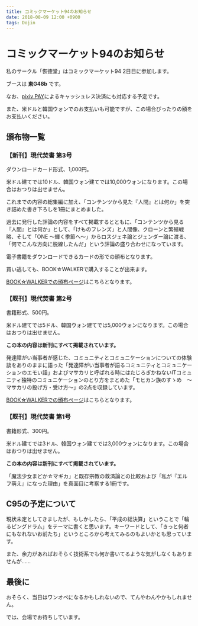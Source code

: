 ```yaml
---
title: コミックマーケット94のお知らせ
date: 2018-08-09 12:00 +0900
tags: Dojin
---
```


# コミックマーケット94のお知らせ

私のサークル「恢徳堂」はコミックマーケット94 2日目に参加します。

ブースは **東G48b** です。

なお、[pixiv PAY](https://pay.pixiv.net/)によるキャッシュレス決済にも対応する予定です。

また、米ドルと韓国ウォンでのお支払いも可能ですが、この場合ぴったりの額をお支払いください。

## 頒布物一覧

### 【新刊】現代焚書 第3号

ダウンロードカード形式、1,000円。

米ドル建てでは10ドル、韓国ウォン建てでは10,000ウォンになります。この場合はおつりは出せません。

これまでの内容の総集編に加え、「コンテンツから見た『人間』とは何か」を突き詰めた書き下ろしを1冊にまとめました。

過去に発行した評論の内容をすべて掲載するとともに、「コンテンツから見る『人間』とは何か」として、「けものフレンズ」と人間像、クローンと繁殖戦略、そして「ONE 〜輝く季節へ〜」からロスジェネ論とジェンダー論に渡る、「何でこんな方向に脱線したんだ」という評論の盛り合わせになっています。

電子書籍をダウンロードできるカードの形での頒布となります。

買い逃しても、BOOK☆WALKERで購入することが出来ます。

[BOOK☆WALKERでの頒布ページ](https://bookwalker.jp/dec5e32428-87bc-4f3f-877e-8ea809017ac8/)はこちらとなります。

### 【既刊】現代焚書 第2号

書籍形式、500円。

米ドル建てでは5ドル、韓国ウォン建てでは5,000ウォンになります。この場合はおつりは出せません。

**この本の内容は新刊にすべて掲載されています。**

発達障がい当事者が感じた、コミュニティとコミュニケーションについての体験談をありのままに語った「発達障がい当事者が語るコミュニティとコミュニケーションのエモい話」およびマサカリと呼ばれる時にはたじろぎかねないITコミュニティ独特のコミュニケーションのとり方をまとめた「モヒカン族のすゝめ　〜マサカリの投げ方・受け方〜」の2点を収録しています。

[BOOK☆WALKERでの頒布ページ](https://bookwalker.jp/de472685d8-88e6-4fd7-987c-9ddef1a8cf7f/)はこちらとなります。

### 【既刊】現代焚書 第1号

書籍形式、300円。

米ドル建てでは3ドル、韓国ウォン建てでは3,000ウォンになります。この場合はおつりは出せません。

**この本の内容は新刊にすべて掲載されています。**

「魔法少女まどか☆マギカ」と既存宗教の救済論との比較および「私が『エルフ萌え』になった理由」を真面目に考察する1冊です。

## C95の予定について

現状未定としてきましたが、もしかしたら、「平成の総決算」ということで「輪るピングドラム」をテーマに書くと思います。キーワードとして、「きっと何者にもなれないお前たち」というところから考えてみるのもよいかとも思っています。

また、余力があればおそらく技術系でも何か書いてるような気がしなくもありませんが……

## 最後に

おそらく、当日はワンオペになるかもしれないので、てんやわんやかもしれません。

では、会場でお待ちしています。